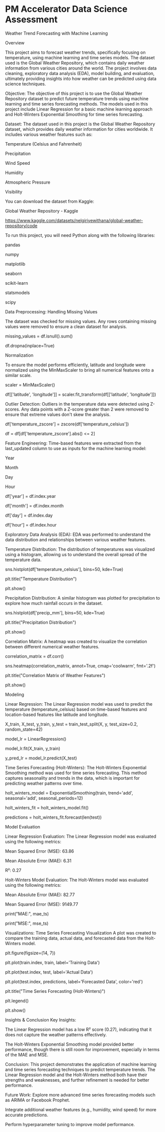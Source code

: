 # PM Accelerator Data Science Assessment

Weather Trend Forecasting with Machine Learning

Overview

This project aims to forecast weather trends, specifically focusing on temperature, using machine learning and time series models. The dataset used is the Global Weather Repository, which contains daily weather information from various cities around the world. The project involves data cleaning, exploratory data analysis (EDA), model building, and evaluation, ultimately providing insights into how weather can be predicted using data science techniques.

Objective:
The objective of this project is to use the Global Weather Repository dataset to predict future temperature trends using machine learning and time series forecasting methods. The models used in this project include Linear Regression for a basic machine learning approach and Holt-Winters Exponential Smoothing for time series forecasting.

Dataset:
The dataset used in this project is the Global Weather Repository dataset, which provides daily weather information for cities worldwide. It includes various weather features such as:

Temperature (Celsius and Fahrenheit)

Precipitation

Wind Speed

Humidity

Atmospheric Pressure

Visibility

You can download the dataset from Kaggle:

Global Weather Repository - Kaggle

https://www.kaggle.com/datasets/nelgiriyewithana/global-weather-repository/code

To run this project, you will need Python along with the following libraries:

pandas

numpy

matplotlib

seaborn

scikit-learn

statsmodels

scipy

Data Preprocessing:
Handling Missing Values

The dataset was checked for missing values. Any rows containing missing values were removed to ensure a clean dataset for analysis.

missing_values = df.isnull().sum()

df.dropna(inplace=True)

Normalization

To ensure the model performs efficiently, latitude and longitude were normalized using the MinMaxScaler to bring all numerical features onto a similar scale.

scaler = MinMaxScaler()

df[['latitude', 'longitude']] = scaler.fit_transform(df[['latitude', 'longitude']])

Outlier Detection:
Outliers in the temperature data were detected using Z-scores. Any data points with a Z-score greater than 2 were removed to ensure that extreme values don't skew the analysis.

df['temperature_zscore'] = zscore(df['temperature_celsius'])

df = df[df['temperature_zscore'].abs() <= 2]

Feature Engineering:
Time-based features were extracted from the last_updated column to use as inputs for the machine learning model:

Year

Month

Day

Hour

df['year'] = df.index.year

df['month'] = df.index.month

df['day'] = df.index.day

df['hour'] = df.index.hour

Exploratory Data Analysis (EDA):
EDA was performed to understand the data distribution and relationships between various weather features.

Temperature Distribution:
The distribution of temperatures was visualized using a histogram, allowing us to understand the overall spread of the temperature data.

sns.histplot(df['temperature_celsius'], bins=50, kde=True)

plt.title("Temperature Distribution")

plt.show()

Precipitation Distribution:
A similar histogram was plotted for precipitation to explore how much rainfall occurs in the dataset.

sns.histplot(df['precip_mm'], bins=50, kde=True)

plt.title("Precipitation Distribution")

plt.show()

Correlation Matrix:
A heatmap was created to visualize the correlation between different numerical weather features.

correlation_matrix = df.corr()

sns.heatmap(correlation_matrix, annot=True, cmap='coolwarm', fmt='.2f')

plt.title("Correlation Matrix of Weather Features")

plt.show()

Modeling

Linear Regression:
The Linear Regression model was used to predict the temperature (temperature_celsius) based on time-based features and location-based features like latitude and longitude.

X_train, X_test, y_train, y_test = train_test_split(X, y, test_size=0.2, random_state=42)

model_lr = LinearRegression()

model_lr.fit(X_train, y_train)

y_pred_lr = model_lr.predict(X_test)

Time Series Forecasting (Holt-Winters):
The Holt-Winters Exponential Smoothing method was used for time series forecasting. This method captures seasonality and trends in the data, which is important for predicting weather patterns over time.

holt_winters_model = ExponentialSmoothing(train, trend='add', seasonal='add', seasonal_periods=12)

holt_winters_fit = holt_winters_model.fit()

predictions = holt_winters_fit.forecast(len(test))

Model Evaluation

Linear Regression Evaluation:
The Linear Regression model was evaluated using the following metrics:

Mean Squared Error (MSE): 63.86

Mean Absolute Error (MAE): 6.31

R²: 0.27

Holt-Winters Model Evaluation:
The Holt-Winters model was evaluated using the following metrics:

Mean Absolute Error (MAE): 82.77

Mean Squared Error (MSE): 9149.77

print("MAE:", mae_ts)

print("MSE:", mse_ts)

Visualizations:
Time Series Forecasting Visualization
A plot was created to compare the training data, actual data, and forecasted data from the Holt-Winters model.

plt.figure(figsize=(14, 7))

plt.plot(train.index, train, label='Training Data')

plt.plot(test.index, test, label='Actual Data')

plt.plot(test.index, predictions, label='Forecasted Data', color='red')

plt.title("Time Series Forecasting (Holt-Winters)")

plt.legend()

plt.show()

Insights & Conclusion
Key Insights:

The Linear Regression model has a low R² score (0.27), indicating that it does not capture the weather patterns effectively.

The Holt-Winters Exponential Smoothing model provided better performance, though there is still room for improvement, especially in terms of the MAE and MSE.

Conclusion:
This project demonstrates the application of machine learning and time series forecasting techniques to predict temperature trends. The Linear Regression model and the Holt-Winters method both have their strengths and weaknesses, and further refinement is needed for better performance.

Future Work:
Explore more advanced time series forecasting models such as ARIMA or Facebook Prophet.

Integrate additional weather features (e.g., humidity, wind speed) for more accurate predictions.

Perform hyperparameter tuning to improve model performance.

